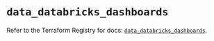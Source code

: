 # `data_databricks_dashboards`

Refer to the Terraform Registry for docs: [`data_databricks_dashboards`](https://registry.terraform.io/providers/databricks/databricks/1.89.0/docs/data-sources/dashboards).
